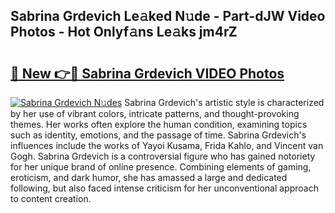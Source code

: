 ## Sabrina Grdevich Le𝚊ked N𝚞de - Part-dJW Video Photos - Hot Onlyf𝚊ns Le𝚊ks jm4rZ

# <h2><a href="http://ab45788.deff.icu/?id=Sabrina+Grdevich">🔗 New 👉🔴 Sabrina Grdevich VIDEO Photos</a></h2>

[![Sabrina Grdevich N𝚞des](https://i.imgur.com/rIISA9y.gif)](http://ab45788.deff.icu/?id=Sabrina+Grdevich)
Sabrina Grdevich's artistic style is characterized by her use of vibrant colors, intricate patterns, and thought-provoking themes. Her works often explore the human condition, examining topics such as identity, emotions, and the passage of time. Sabrina Grdevich's influences include the works of Yayoi Kusama, Frida Kahlo, and Vincent van Gogh. Sabrina Grdevich is a controversial figure who has gained notoriety for her unique brand of online presence. Combining elements of gaming, eroticism, and dark humor, she has amassed a large and dedicated following, but also faced intense criticism for her unconventional approach to content creation.
